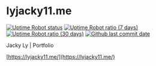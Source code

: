 # lyjacky11.me

[![Uptime Robot status](https://img.shields.io/uptimerobot/status/m780474906-2ca86ae1fe508c0d19bab0ff.svg?style=popout-square&label=Status)](https://lyjacky11.me/)
[![Uptime Robot ratio (7 days)](https://img.shields.io/uptimerobot/ratio/7/m780474906-2ca86ae1fe508c0d19bab0ff.svg?style=popout-square&label=7%20Days%20Uptime)](https://status.lyjacky11.me/)
[![Uptime Robot ratio (30 days)](https://img.shields.io/uptimerobot/ratio/m780474906-2ca86ae1fe508c0d19bab0ff.svg?style=popout&label=30%20Days%20Uptime)](https://status.lyjacky11.me/)
[![Github last commit date](https://img.shields.io/github/last-commit/lyjacky11/lyjacky11.me.svg?style=popout-square&label=Last%20Updated)](https://github.com/lyjacky11/lyjacky11.me/commits)  

Jacky Ly | Portfolio

[https://lyjacky11.me/](https://lyjacky11.me/)
